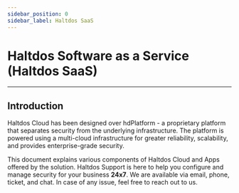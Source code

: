 ```yaml
---
sidebar_position: 0
sidebar_label: Haltdos SaaS
---
```


# Haltdos Software as a Service (Haltdos SaaS)

---

## Introduction

Haltdos Cloud has been designed over hdPlatform - a proprietary platform that separates security from the underlying infrastructure. The platform is powered using a multi-cloud infrastructure for greater reliability, scalability, and provides enterprise-grade security.

This document explains various components of Haltdos Cloud and Apps offered by the solution. Haltdos Support is here to help you configure and manage security for your business **24x7**. We are available via email, phone, ticket, and chat. In case of any issue, feel free to reach out to us.